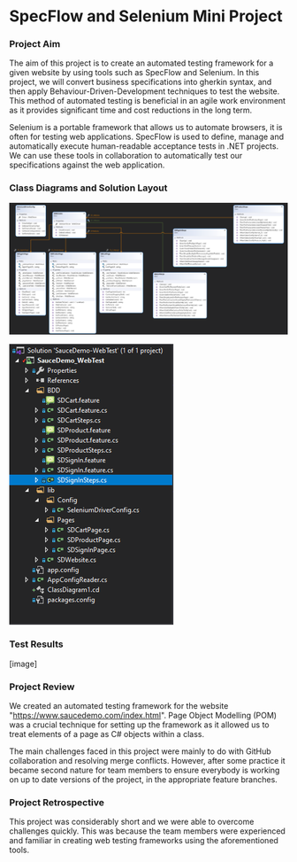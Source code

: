 # SpecFlow and Selenium Mini Project

### Project Aim

The aim of this project is to create an automated testing framework for a given website by using tools such as SpecFlow and Selenium. In this project, we will convert business specifications into gherkin syntax, and then apply Behaviour-Driven-Development techniques to test the website. This method of automated testing is beneficial in an agile work environment as it provides significant time and cost reductions in the long term.

Selenium is a portable framework that allows us to automate browsers, it is often for testing web applications. SpecFlow is used to define, manage and automatically execute human-readable acceptance tests in .NET projects. We can use these tools in collaboration to automatically test our specifications against the web application.

### Class Diagrams and Solution Layout

![](https://raw.githubusercontent.com/Leonard-Atorough/Specflow-Selenium-MiniProject/dev/Images/Class%20Diagram.PNG)

![](https://raw.githubusercontent.com/Leonard-Atorough/Specflow-Selenium-MiniProject/dev/Images/Solution%20explorer.PNG)



### Test Results

[image]

### Project Review

We created an automated testing framework for the website "https://www.saucedemo.com/index.html". Page Object Modelling (POM) was a crucial technique for setting up the framework as it allowed us to treat elements of a page as C# objects within a class. 

The main challenges faced in this project were mainly to do with GitHub collaboration and resolving merge conflicts. However, after some practice it became second nature for team members to ensure everybody is working on up to date versions of the project, in the appropriate feature branches.

### Project Retrospective

This project was considerably short and we were able to overcome challenges quickly. This was because the team members were experienced and familiar in creating web testing frameworks using the aforementioned tools. 